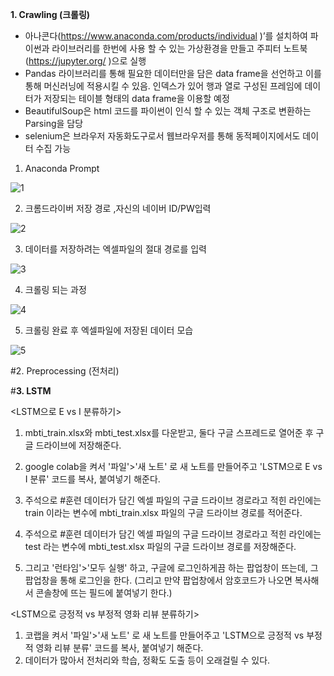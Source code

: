 **1. Crawling (크롤링)**
* 아나콘다(https://www.anaconda.com/products/individual )’를 설치하여 파이썬과 라이브러리를 한번에 사용 할 수 있는 가상환경을 만들고 
주피터 노트북(https://jupyter.org/ )으로 실행
* Pandas 라이브러리를 통해 필요한 데이터만을 담은 data frame을 선언하고 이를 통해 머신러닝에 적용시킬 수 있음. 인덱스가 있어 행과 열로 구성된 프레임에 데이터가 저장되는 테이블 형태의 data frame을 이용할 예정
* BeautifulSoup은 html 코드를 파이썬이 인식 할 수 있는 객체 구조로 변환하는 Parsing을 담당
* selenium은 브라우저 자동화도구로서 웹브라우저를 통해 동적페이지에서도 데이터 수집  가능

1) Anaconda Prompt

![1](https://user-images.githubusercontent.com/76679270/145396988-751b64cb-a10d-4afe-8854-5d2307d3e0b5.jpg)


2) 크롬드라이버 저장 경로 ,자신의 네이버 ID/PW입력

![2](https://user-images.githubusercontent.com/76679270/145397347-f68db065-170e-4a00-aed6-33135de8972b.jpg)
 

3) 데이터를 저장하려는 엑셀파일의 절대 경로를 입력

![3](https://user-images.githubusercontent.com/76679270/145397369-611f6349-8f61-4233-a045-7c063fada459.jpg)


4) 크롤링 되는 과정

![4](https://user-images.githubusercontent.com/76679270/145397412-f6a52c56-0aca-4205-9ad4-32f9f713dd5d.jpg)

  
5) 크롤링 완료 후 엑셀파일에 저장된 데이터 모습

![5](https://user-images.githubusercontent.com/76679270/145397428-777021fd-bb56-4170-b1de-4c3f4739c990.png)


#2. Preprocessing (전처리)


#**3. LSTM**

<LSTM으로 E vs I 분류하기>

1) mbti_train.xlsx와 mbti_test.xlsx를 다운받고, 둘다 구글 스프레드로 열어준 후 구글 드라이브에 저장해준다.

2) google colab을 켜서 '파일'>'새 노트' 로 새 노트를 만들어주고 'LSTM으로 E vs I 분류' 코드를 복사, 붙여넣기 해준다.

3) 주석으로 #훈련 데이터가 담긴 엑셀 파일의 구글 드라이브 경로라고 적힌 라인에는 train 이라는 변수에 mbti_train.xlsx 파일의 구글 드라이브 경로를 적어준다.

4) 주석으로 #훈련 데이터가 담긴 엑셀 파일의 구글 드라이브 경로라고 적힌 라인에는 test 라는 변수에 mbti_test.xlsx 파일의 구글 드라이브 경로를 저장해준다.

5) 그리고 '런타임'>'모두 실행' 하고, 구글에 로그인하게끔 하는 팝업창이 뜨는데, 그 팝업창을 통해 로그인을 한다.
(그리고 만약 팝업창에서 암호코드가 나오면 복사해서 콘솔창에 뜨는 필드에 붙여넣기 한다.)




<LSTM으로 긍정적 vs 부정적 영화 리뷰 분류하기>

1) 코랩을 켜서 '파일'>'새 노트' 로 새 노트를 만들어주고 'LSTM으로 긍정적 vs 부정적 영화 리뷰 분류' 코드를 복사, 붙여넣기 해준다.
2) 데이터가 많아서 전처리와 학습, 정확도 도출 등이 오래걸릴 수 있다.




